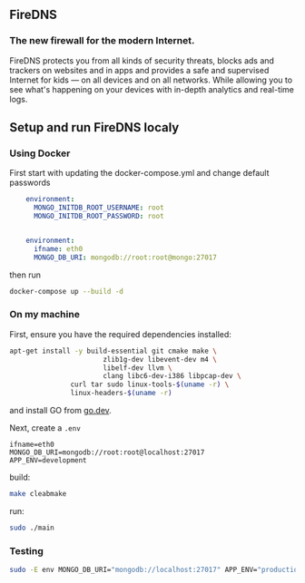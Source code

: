 ## FireDNS
### The new firewall for the modern Internet.

FireDNS protects you from all kinds of security threats, blocks ads and trackers on websites and in apps and provides a safe and supervised Internet for kids — on all devices and on all networks. While allowing you to see what's happening on your devices with in-depth analytics and real-time logs.

## Setup and run FireDNS localy

### Using Docker

First start with updating the docker-compose.yml and change default passwords

```yml
    environment:
      MONGO_INITDB_ROOT_USERNAME: root
      MONGO_INITDB_ROOT_PASSWORD: root


    environment:
      ifname: eth0
      MONGO_DB_URI: mongodb://root:root@mongo:27017

```
then run 

```bash
docker-compose up --build -d
```

### On my machine


First, ensure you have the required dependencies installed:

```bash
apt-get install -y build-essential git cmake make \
                       zlib1g-dev libevent-dev m4 \
                       libelf-dev llvm \
                       clang libc6-dev-i386 libpcap-dev \
		       curl tar sudo linux-tools-$(uname -r) \
		       linux-headers-$(uname -r)
```

and install GO from [go.dev](https://go.dev/).

Next, create a `.env`

```text
ifname=eth0
MONGO_DB_URI=mongodb://root:root@localhost:27017
APP_ENV=development
```

build:

```bash
make cleabmake
```

run:

```bash
sudo ./main
```

### Testing

```bash
sudo -E env MONGO_DB_URI="mongodb://localhost:27017" APP_ENV="production" ifname="eth0" go test ./test -v
```